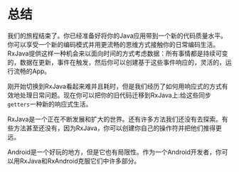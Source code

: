 # 总结

我们的旅程结束了。你已经准备好将你的Java应用带到一个新的代码质量水平。你可以享受一个新的编码模式并用更流畅的思维方式接触你的日常编码生活。RxJava提供这样一种机会来以面向时间的方式考虑数据：所有事情都是持续可变的，数据在更新，事件在触发，然后你可以创建基于这些事件响应的，灵活的，运行流畅的App。

刚开始切换到RxJava看起来难并且耗时，但是我们经历了如何用响应式的方式有效地处理日常问题。现在你可以把你的旧代码迁移到RxJava上:给这些同步`getters`一种新的响应式生活。

RxJava是一个正在不断发展和扩大的世界。还有许多方法我们还没有去探索。有些方法甚至还没有，因为RxJava，你可以创建你自己的操作符并把他们推得更远。

Android是一个好玩的地方，但是它也有局限性。作为一个Android开发者，你可以用RxJava和RxAndroid克服它们中许多部分。